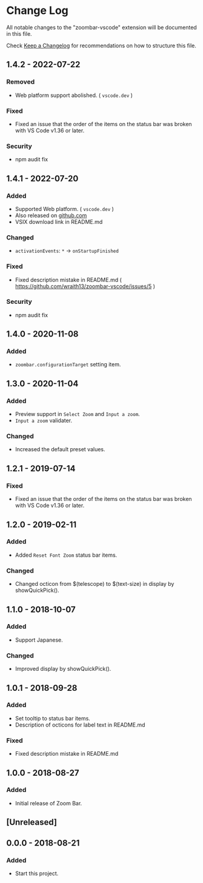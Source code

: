 # Change Log

All notable changes to the "zoombar-vscode" extension will be documented in this file.

Check [Keep a Changelog](http://keepachangelog.com/) for recommendations on how to structure this file.

## 1.4.2 - 2022-07-22

### Removed

- Web platform support abolished. ( `vscode.dev` )

### Fixed

- Fixed an issue that the order of the items on the status bar was broken with VS Code v1.36 or later.

### Security

- npm audit fix

## 1.4.1 - 2022-07-20

### Added

- Supported Web platform. ( `vscode.dev` )
- Also released on [github.com](https://github.com/wraith13/zoombar-vscode/releases)
- VSIX download link in README.md

### Changed

- `activationEvents`: `*` -> `onStartupFinished`

### Fixed

- Fixed description mistake in README.md ( https://github.com/wraith13/zoombar-vscode/issues/5 )

### Security

- npm audit fix

## 1.4.0 - 2020-11-08

### Added

- `zoombar.configurationTarget` setting item.

## 1.3.0 - 2020-11-04

### Added

- Preview support in `Select Zoom` and `Input a zoom`.
- `Input a zoom` validater.

### Changed

- Increased the default preset values.

## 1.2.1 - 2019-07-14

### Fixed

- Fixed an issue that the order of the items on the status bar was broken with VS Code v1.36 or later.

## 1.2.0 - 2019-02-11

### Added

- Added `Reset Font Zoom` status bar items.

### Changed

- Changed octicon from $(telescope) to $(text-size) in display by showQuickPick().

## 1.1.0 - 2018-10-07

### Added

- Support Japanese.

### Changed

- Improved display by showQuickPick().

## 1.0.1 - 2018-09-28

### Added

- Set tooltip to status bar items.
- Description of octicons for label text in README.md

### Fixed

- Fixed description mistake in README.md

## 1.0.0 - 2018-08-27

### Added

- Initial release of Zoom Bar.

## [Unreleased]

## 0.0.0 - 2018-08-21

### Added

- Start this project.
